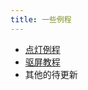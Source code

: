 ```yaml
---
title: 一些例程
---
```


- [点灯例程](./Nano_9K_examples/LED.md)
- [驱屏教程](./Nano_9K_examples/LCD.md)
- 其他的待更新